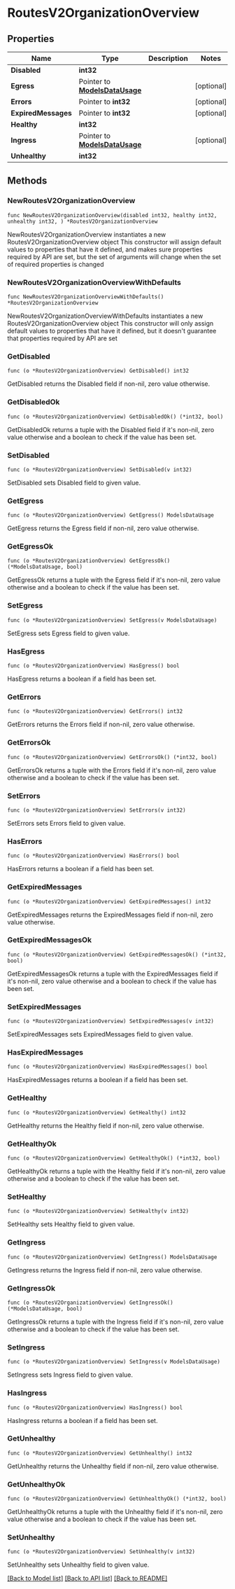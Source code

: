 # RoutesV2OrganizationOverview

## Properties

Name | Type | Description | Notes
------------ | ------------- | ------------- | -------------
**Disabled** | **int32** |  | 
**Egress** | Pointer to [**ModelsDataUsage**](ModelsDataUsage.md) |  | [optional] 
**Errors** | Pointer to **int32** |  | [optional] 
**ExpiredMessages** | Pointer to **int32** |  | [optional] 
**Healthy** | **int32** |  | 
**Ingress** | Pointer to [**ModelsDataUsage**](ModelsDataUsage.md) |  | [optional] 
**Unhealthy** | **int32** |  | 

## Methods

### NewRoutesV2OrganizationOverview

`func NewRoutesV2OrganizationOverview(disabled int32, healthy int32, unhealthy int32, ) *RoutesV2OrganizationOverview`

NewRoutesV2OrganizationOverview instantiates a new RoutesV2OrganizationOverview object
This constructor will assign default values to properties that have it defined,
and makes sure properties required by API are set, but the set of arguments
will change when the set of required properties is changed

### NewRoutesV2OrganizationOverviewWithDefaults

`func NewRoutesV2OrganizationOverviewWithDefaults() *RoutesV2OrganizationOverview`

NewRoutesV2OrganizationOverviewWithDefaults instantiates a new RoutesV2OrganizationOverview object
This constructor will only assign default values to properties that have it defined,
but it doesn't guarantee that properties required by API are set

### GetDisabled

`func (o *RoutesV2OrganizationOverview) GetDisabled() int32`

GetDisabled returns the Disabled field if non-nil, zero value otherwise.

### GetDisabledOk

`func (o *RoutesV2OrganizationOverview) GetDisabledOk() (*int32, bool)`

GetDisabledOk returns a tuple with the Disabled field if it's non-nil, zero value otherwise
and a boolean to check if the value has been set.

### SetDisabled

`func (o *RoutesV2OrganizationOverview) SetDisabled(v int32)`

SetDisabled sets Disabled field to given value.


### GetEgress

`func (o *RoutesV2OrganizationOverview) GetEgress() ModelsDataUsage`

GetEgress returns the Egress field if non-nil, zero value otherwise.

### GetEgressOk

`func (o *RoutesV2OrganizationOverview) GetEgressOk() (*ModelsDataUsage, bool)`

GetEgressOk returns a tuple with the Egress field if it's non-nil, zero value otherwise
and a boolean to check if the value has been set.

### SetEgress

`func (o *RoutesV2OrganizationOverview) SetEgress(v ModelsDataUsage)`

SetEgress sets Egress field to given value.

### HasEgress

`func (o *RoutesV2OrganizationOverview) HasEgress() bool`

HasEgress returns a boolean if a field has been set.

### GetErrors

`func (o *RoutesV2OrganizationOverview) GetErrors() int32`

GetErrors returns the Errors field if non-nil, zero value otherwise.

### GetErrorsOk

`func (o *RoutesV2OrganizationOverview) GetErrorsOk() (*int32, bool)`

GetErrorsOk returns a tuple with the Errors field if it's non-nil, zero value otherwise
and a boolean to check if the value has been set.

### SetErrors

`func (o *RoutesV2OrganizationOverview) SetErrors(v int32)`

SetErrors sets Errors field to given value.

### HasErrors

`func (o *RoutesV2OrganizationOverview) HasErrors() bool`

HasErrors returns a boolean if a field has been set.

### GetExpiredMessages

`func (o *RoutesV2OrganizationOverview) GetExpiredMessages() int32`

GetExpiredMessages returns the ExpiredMessages field if non-nil, zero value otherwise.

### GetExpiredMessagesOk

`func (o *RoutesV2OrganizationOverview) GetExpiredMessagesOk() (*int32, bool)`

GetExpiredMessagesOk returns a tuple with the ExpiredMessages field if it's non-nil, zero value otherwise
and a boolean to check if the value has been set.

### SetExpiredMessages

`func (o *RoutesV2OrganizationOverview) SetExpiredMessages(v int32)`

SetExpiredMessages sets ExpiredMessages field to given value.

### HasExpiredMessages

`func (o *RoutesV2OrganizationOverview) HasExpiredMessages() bool`

HasExpiredMessages returns a boolean if a field has been set.

### GetHealthy

`func (o *RoutesV2OrganizationOverview) GetHealthy() int32`

GetHealthy returns the Healthy field if non-nil, zero value otherwise.

### GetHealthyOk

`func (o *RoutesV2OrganizationOverview) GetHealthyOk() (*int32, bool)`

GetHealthyOk returns a tuple with the Healthy field if it's non-nil, zero value otherwise
and a boolean to check if the value has been set.

### SetHealthy

`func (o *RoutesV2OrganizationOverview) SetHealthy(v int32)`

SetHealthy sets Healthy field to given value.


### GetIngress

`func (o *RoutesV2OrganizationOverview) GetIngress() ModelsDataUsage`

GetIngress returns the Ingress field if non-nil, zero value otherwise.

### GetIngressOk

`func (o *RoutesV2OrganizationOverview) GetIngressOk() (*ModelsDataUsage, bool)`

GetIngressOk returns a tuple with the Ingress field if it's non-nil, zero value otherwise
and a boolean to check if the value has been set.

### SetIngress

`func (o *RoutesV2OrganizationOverview) SetIngress(v ModelsDataUsage)`

SetIngress sets Ingress field to given value.

### HasIngress

`func (o *RoutesV2OrganizationOverview) HasIngress() bool`

HasIngress returns a boolean if a field has been set.

### GetUnhealthy

`func (o *RoutesV2OrganizationOverview) GetUnhealthy() int32`

GetUnhealthy returns the Unhealthy field if non-nil, zero value otherwise.

### GetUnhealthyOk

`func (o *RoutesV2OrganizationOverview) GetUnhealthyOk() (*int32, bool)`

GetUnhealthyOk returns a tuple with the Unhealthy field if it's non-nil, zero value otherwise
and a boolean to check if the value has been set.

### SetUnhealthy

`func (o *RoutesV2OrganizationOverview) SetUnhealthy(v int32)`

SetUnhealthy sets Unhealthy field to given value.



[[Back to Model list]](../README.md#documentation-for-models) [[Back to API list]](../README.md#documentation-for-api-endpoints) [[Back to README]](../README.md)


